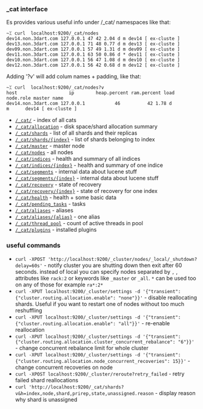 ### _cat interface

Es provides various useful info under /_cat/ namespaces like that:

    ~ᛯ curl  localhost:9200/_cat/nodes
    dev14.non.3dart.com 127.0.0.1 47 42 2.04 d m dev14 [ ex-cluste ]
    dev13.non.3dart.com 127.0.0.1 71 48 0.77 d m dev13 [ ex-cluste ]
    dev09.non.3dart.com 127.0.0.1 57 49 1.31 d m dev09 [ ex-cluste ]
    dev11.non.3dart.com 127.0.0.1 63 50 0.86 d * dev11 [ ex-cluste ]
    dev10.non.3dart.com 127.0.0.1 56 47 1.08 d m dev10 [ ex-cluste ]
    dev12.non.3dart.com 127.0.0.1 56 42 0.68 d m dev12 [ ex-cluste ]


Adding '?v' will add colum names + padding, like that:

    ~ᛯ curl  localhost:9200/_cat/nodes?v
    host                   ip        heap.percent ram.percent load node.role master name
    dev14.non.3dart.com 127.0.0.1           46          42 1.78 d         m      dev14 [ ex-cluste ]

* [`/_cat/`](http://localhost:9200/_cat/?v) - index of all cats
* [`/_cat/allocation`](http://localhost:9200/_cat/allocation?v) - disk space/shard allocation summary
* [`/_cat/shards`](http://localhost:9200/_cat/shards?v) - list of all shards and their replicas
* [`/_cat/shards/{index}`](http://localhost:9200/_cat/shards/{index}?v) - list of shards belonging to index
* [`/_cat/master`](http://localhost:9200/_cat/master?v) - master node
* [`/_cat/nodes`](http://localhost:9200/_cat/nodes?v) - all nodes
* [`/_cat/indices`](http://localhost:9200/_cat/indices?v) - health and summary of all indices
* [`/_cat/indices/{index}`](http://localhost:9200/_cat/indices/{index}?v) - health and summary of one indice
* [`/_cat/segments`](http://localhost:9200/_cat/segments?v) - internal data about lucene stuff
* [`/_cat/segments/{index}`](http://localhost:9200/_cat/segments/{index}?v) - internal data about lucene stuff
* [`/_cat/recovery`](http://localhost:9200/_cat/recovery?v) - state of recovery
* [`/_cat/recovery/{index}`](http://localhost:9200/_cat/recovery/{index}?v) - state of recovery for one index
* [`/_cat/health`](http://localhost:9200/_cat/health?v) - health + some basic data
* [`/_cat/pending_tasks`](http://localhost:9200/_cat/pending_tasks?v) - tasks
* [`/_cat/aliases`](http://localhost:9200/_cat/aliases?v) - aliases
* [`/_cat/aliases/{alias}`](http://localhost:9200/_cat/aliases/{alias}?v) - one alias
* [`/_cat/thread_pool`](http://localhost:9200/_cat/thread_pool?v) - count of active threads in pool
* [`/_cat/plugins`](http://localhost:9200/_cat/plugins?v) - installed plugins


### useful commands

* `curl -XPOST 'http://localhost:9200/_cluster/nodes/_local/_shutdown?delay=60s'` - notify cluster you are shutting down then exit after 60 seconds. instead of local you can specify nodes separated by `,` , attributes like `rack:2` or keywords like `_master` or `_all`. `*` can be used too on any of those for example `ra*:2*`
* `curl -XPUT localhost:9200/_cluster/settings -d '{"transient":{"cluster.routing.allocation.enable": "none"}}'` - disable reallocating shards. Useful if you want to restart one of nodes without too much reshuffling
* `curl -XPUT localhost:9200/_cluster/settings -d '{"transient":{"cluster.routing.allocation.enable": "all"}}'` - re-enable reallocation
* `curl -XPUT localhost:9200/_cluster/settings -d '{"transient":{"cluster.routing.allocation.cluster_concurrent_rebalance": "6"}}'` - change concurrent rebalance limit for whole cluster
* `curl -XPUT localhost:9200/_cluster/settings -d '{"transient":{"cluster.routing.allocation.node_concurrent_recoveries": 15}}'` - change concurrent recoveries on node
* `curl -XPOST localhost:9200/_cluster/reroute?retry_failed` - retry failed shard reallocations
* `curl 'http://localhost:9200/_cat/shards?v&h=index,node,shard,prirep,state,unassigned.reason` - display reason why shard is unassigned
